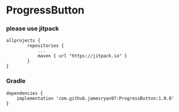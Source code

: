 # ProgressButton

### please use jitpack

```
allprojects {
		repositories {
			...
			maven { url "https://jitpack.io" }
		}
}
```

### Gradle
```
dependencies {
    implementation 'com.github.jamesryan97:ProgressButton:1.0.0'
}
```
